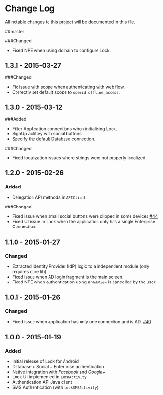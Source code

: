 # Change Log
All notable changes to this project will be documented in this file.

##master

###Changed
- Fixed NPE when using domain to configure Lock.

## 1.3.1 - 2015-03-27

###Changed
- Fix issue with scope when authenticating with web flow.
- Correctly set default scope to `openid offline_access`.

## 1.3.0 - 2015-03-12

###Added
- Filter Application connections when initialising Lock.
- SignUp actitivy with social buttons.
- Specify the default Database connection.

###Changed
- Fixed localization issues where strings were not properly localized.


## 1.2.0 - 2015-02-26
### Added
- Delegation API methods in `APIClient`

###Changed
- Fixed issue when small social buttons were clipped in some devices [#44](issues/44)
- Fixed UI issue in Lock when the application only has a single Enterprise Connection.

## 1.1.0 - 2015-01-27
### Changed
- Extracted Identity Provider (IdP) logic to a independent module (only requires core lib).
- Fixed issue when AD login fragment is the main screen.
- Fixed NPE when authentication using a `WebView` is cancelled by the user

## 1.0.1 - 2015-01-26
### Changed
- Fixed issue when application has only one connection and is AD. [#40](issues/40)

## 1.0.0 - 2015-01-19
### Added
- Initial release of Lock for Android
- Database + Social + Enterprise authentication
- Native integration with *Facebook* and *Google+*
- Lock UI implemented in `LockActivity`
- Authentication API Java client
- SMS Authentication (with `LockSMSActivity`)
